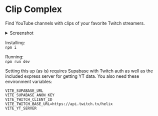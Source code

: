 # Clip Complex

Find YouTube channels with clips of your favorite Twitch streamers.

<details>
  <summary>Screenshot</summary>
  
  ![image](https://user-images.githubusercontent.com/9921699/184048059-fa93a2fb-d542-4949-b36f-eb5caad6b309.png)

</details>

Installing:   
```npm i ```  

Running:   
```npm run dev```   

Setting this up (as is) requires Supabase with Twitch auth as well as the included express server for getting YT data. 
You also need these environment variables:
```   
VITE_SUPABASE_URL   
VITE_SUPABASE_ANON_KEY
VITE_TWITCH_CLIENT_ID
VITE_TWITCH_BASE_URL=https://api.twitch.tv/helix
VITE_YT_SERVER
```
